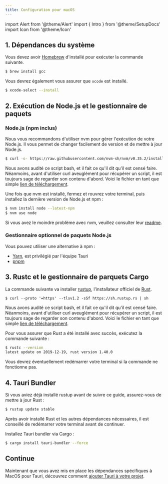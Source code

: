 ```yaml
---
title: Configuration pour macOS
---
```


import Alert from '@theme/Alert' import { Intro } from '@theme/SetupDocs' import Icon from '@theme/Icon'

<Intro />

## 1. Dépendances du système&nbsp;<Icon title="alert" color="danger"/>


Vous devez avoir <a href="https://brew.sh/" target="_blank">Homebrew</a> d'installé pour exécuter la commande suivante.

```sh
$ brew install gcc
```

Vous devrez également vous assurer que `xcode` est installé.

```sh
$ xcode-select --install
```

## 2. Exécution de Node.js et le gestionnaire de paquets&nbsp;<Icon title="control-skip-forward" color="warning"/>

### Node.js (npm inclus)

Nous vous recommandons d'utiliser nvm pour gérer l'exécution de votre Node.js. Il vous permet de changer facilement de version et de mettre à jour Node.js.

```sh
$ curl -o- https://raw.githubusercontent.com/nvm-sh/nvm/v0.35.2/install.sh | bash
```

<Alert title="Note">
Nous avons audité ce script bash, et il fait ce qu'il dit qu'il est censé faire. Néanmoins, avant d'utiliser curl aveuglément pour récupérer un script, il est toujours sage de regarder son contenu d'abord. Voici le fichier en tant que simple <a href="https://raw.githubusercontent.com/nvm-sh/nvm/v0.35.2/install.sh" target="_blank">lien de téléchargement</a>.
</Alert>

Une fois que nvm est installé, fermez et rouvrez votre terminal, puis installez la dernière version de Node.js et npm :

```sh
$ nvm install node --latest-npm
$ nvm use node
```

Si vous avez le moindre problème avec nvm, veuillez consulter leur <a href="https://github.com/nvm-sh/nvm">readme</a>.

### Gestionnaire optionnel de paquets Node.js

Vous pouvez utiliser une alternative à npm :

- <a href="https://yarnpkg.com/getting-started" target="_blank">Yarn</a>, est privilégié par l'équipe Tauri
- <a href="https://pnpm.js.org/en/installation" target="_blank">pnpm</a>

## 3. Rustc et le gestionnaire de parquets Cargo&nbsp;<Icon title="control-skip-forward" color="warning"/>

La commande suivante va installer <a href="https://rustup.rs/" target="_blank">rustup</a>, l'installateur officiel de <a href="https://www.rust-lang.org/" target="_blank">Rust</a>.

```
$ curl --proto '=https' --tlsv1.2 -sSf https://sh.rustup.rs | sh
```

<Alert title="Note">
Nous avons audité ce script bash, et il fait ce qu'il dit qu'il est censé faire. Néanmoins, avant d'utiliser curl aveuglément pour récupérer un script, il est toujours sage de regarder son contenu d'abord. Voici le fichier en tant que simple <a href="https://sh.rustup.rs" target="_blank">lien de téléchargement</a>.
</Alert>

Pour vous assurer que Rust a été installé avec succès, exécutez la commande suivante :

```sh
$ rustc --version
latest update on 2019-12-19, rust version 1.40.0
```

Vous devrez éventuellement redémarrer votre terminal si la commande ne fonctionne pas.

## 4. Tauri Bundler&nbsp;<Icon title="alert" color="danger"/>

Si vous aviez déjà installé rustup avant de suivre ce guide, assurez-vous de mettre à jour Rust :

```sh
$ rustup update stable
```

Après avoir installé Rust et les autres dépendances nécessaires, il est conseillé de redémarrer votre terminal avant de continuer.

Installez Tauri bundler via Cargo :

```sh
$ cargo install tauri-bundler --force
```

## Continue

Maintenant que vous avez mis en place les dépendances spécifiques à MacOS pour Tauri, découvrez comment [ajouter Tauri à votre projet](/docs/usage/development/integration).
